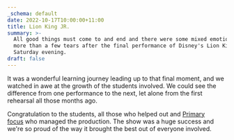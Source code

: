 ```yaml
---
_schema: default
date: 2022-10-17T10:00:00+11:00
title: Lion King JR.
summary: >-
  All good things must come to and end and there were some mixed emotions and
  more than a few tears after the final performance of Disney's Lion King Jr on
  Saturday evening.
draft: false
---
```

It was a wonderful learning journey leading up to that final moment, and we watched in awe at the growth of the students involved. We could see the difference from one performance to the next, let alone from the first rehearsal all those months ago.

Congratulation to the students, all those who helped out and [Primary focus](https://www.facebook.com/profile.php?id=100086213250232&amp;__cft__%5B0%5D=AZUR0Wmwz2sKutc21xHdx5ETMykKzLJfQlDeFOKpmmBlX57EVekMYq4zHaacv1sr3F1nuERT7S6by5t1PlkJHRWZahYxiXkRGzz5yBmsc4XwpBwvi4LkaOLWb6cayZyJDI2hmS9-uhL7mdOmdSg2m6olSR7aJTZ1YIoqYHl8d6mf3s3GtXqP1hemELp8YL3ShMQ)&nbsp;who managed the production. The show was a huge success and we're so proud of the way it brought the best out of everyone involved.